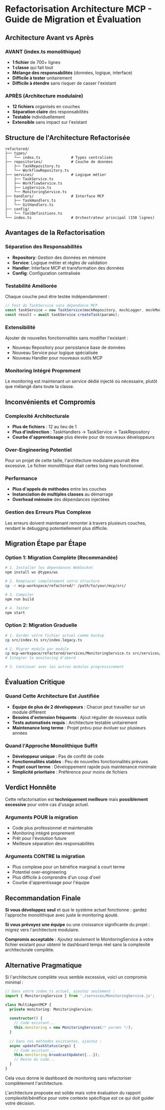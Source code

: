 # Refactorisation Architecture MCP - Guide de Migration et Évaluation

## Architecture Avant vs Après

### AVANT (index.ts monolithique)
- **1 fichier** de 700+ lignes
- **1 classe** qui fait tout
- **Mélange des responsabilités** (données, logique, interface)
- **Difficile à tester** unitairement
- **Difficile à étendre** sans risquer de casser l'existant

### APRÈS (Architecture modulaire)
- **12 fichiers** organisés en couches
- **Séparation claire** des responsabilités
- **Testable** individuellement
- **Extensible** sans impact sur l'existant

## Structure de l'Architecture Refactorisée

```
refactored/
├── types/
│   └── index.ts              # Types centralisés
├── repositories/             # Couche de données
│   ├── TaskRepository.ts
│   └── WorkflowRepository.ts
├── services/                 # Logique métier
│   ├── TaskService.ts
│   ├── WorkflowService.ts
│   ├── LogService.ts
│   └── MonitoringService.ts
├── handlers/                 # Interface MCP
│   ├── TaskHandlers.ts
│   └── GitHandlers.ts
├── config/
│   └── ToolDefinitions.ts
└── index.ts                  # Orchestrateur principal (150 lignes)
```

## Avantages de la Refactorisation

### **Séparation des Responsabilités**
- **Repository**: Gestion des données en mémoire
- **Service**: Logique métier et règles de validation  
- **Handler**: Interface MCP et transformation des données
- **Config**: Configuration centralisée

### **Testabilité Améliorée**
Chaque couche peut être testée indépendamment :
```typescript
// Test du TaskService sans dépendance MCP
const taskService = new TaskService(mockRepository, mockLogger, mockMonitoring);
const result = await taskService.createTask(params);
```

### **Extensibilité**
Ajouter de nouvelles fonctionnalités sans modifier l'existant :
- Nouveau Repository pour persistance base de données
- Nouveau Service pour logique spécialisée
- Nouveau Handler pour nouveaux outils MCP

### **Monitoring Intégré Proprement**
Le monitoring est maintenant un service dédié injecté où nécessaire, plutôt que mélangé dans toute la classe.

## Inconvénients et Compromis

### **Complexité Architecturale**
- **Plus de fichiers** : 12 au lieu de 1
- **Plus d'indirection** : TaskHandlers → TaskService → TaskRepository
- **Courbe d'apprentissage** plus élevée pour de nouveaux développeurs

### **Over-Engineering Potentiel**
Pour un projet de cette taille, l'architecture modulaire pourrait être excessive. Le fichier monolithique était certes long mais fonctionnel.

### **Performance**
- **Plus d'appels de méthodes** entre les couches
- **Instanciation de multiples classes** au démarrage
- **Overhead mémoire** des dépendances injectées

### **Gestion des Erreurs Plus Complexe**
Les erreurs doivent maintenant remonter à travers plusieurs couches, rendant le debugging potentiellement plus difficile.

## Migration Étape par Étape

### Option 1: Migration Complète (Recommandée)
```bash
# 1. Installer les dépendances WebSocket
npm install ws @types/ws

# 2. Remplacer complètement votre structure
cp -r mcp-workspace/refactored/* /path/to/your/mcp/src/

# 3. Compiler
npm run build

# 4. Tester
npm start
```

### Option 2: Migration Graduelle
```bash
# 1. Garder votre fichier actuel comme backup
cp src/index.ts src/index.legacy.ts

# 2. Migrer module par module
cp mcp-workspace/refactored/services/MonitoringService.ts src/services/
# Intégrer le monitoring d'abord

# 3. Continuer avec les autres modules progressivement
```

## Évaluation Critique

### **Quand Cette Architecture Est Justifiée**
- **Équipe de plus de 2 développeurs** : Chacun peut travailler sur un module différent
- **Besoins d'extension fréquents** : Ajout régulier de nouveaux outils
- **Tests automatisés requis** : Architecture testable unitairement
- **Maintenance long terme** : Projet prévu pour évoluer sur plusieurs années

### **Quand l'Approche Monolithique Suffit**
- **Développeur unique** : Pas de conflit de code
- **Fonctionnalités stables** : Peu de nouvelles fonctionnalités prévues
- **Projet court terme** : Développement rapide puis maintenance minimale
- **Simplicité prioritaire** : Préférence pour moins de fichiers

## Verdict Honnête

Cette refactorisation est **techniquement meilleure** mais **possiblement excessive** pour votre cas d'usage actuel. 

### **Arguments POUR la migration**
- Code plus professionnel et maintenable
- Monitoring intégré proprement
- Prêt pour l'évolution future
- Meilleure séparation des responsabilités

### **Arguments CONTRE la migration**
- Plus complexe pour un bénéfice marginal à court terme
- Potentiel over-engineering
- Plus difficile à comprendre d'un coup d'oeil
- Courbe d'apprentissage pour l'équipe

## Recommandation Finale

**Si vous développez seul** et que le système actuel fonctionne : gardez l'approche monolithique avec juste le monitoring ajouté.

**Si vous prévoyez une équipe** ou une croissance significante du projet : migrez vers l'architecture modulaire.

**Compromis acceptable** : Ajoutez seulement le MonitoringService à votre fichier existant pour obtenir le dashboard temps réel sans la complexité architecturale complète.

## Alternative Pragmatique

Si l'architecture complète vous semble excessive, voici un compromis minimal :

```typescript
// Dans votre index.ts actuel, ajoutez seulement :
import { MonitoringService } from './services/MonitoringService.js';

class MultiAgentMCP {
  private monitoring: MonitoringService;
  
  constructor() {
    // Code existant...
    this.monitoring = new MonitoringService(/* params */);
  }
  
  // Dans vos méthodes existantes, ajoutez :
  async updateTaskStatus(args) {
    // Code existant...
    this.monitoring.broadcastUpdate({...});
    // Reste du code...
  }
}
```

Cela vous donne le dashboard de monitoring sans refactoriser complètement l'architecture.

L'architecture proposée est solide mais votre évaluation du rapport complexité/bénéfice pour votre contexte spécifique est ce qui doit guider votre décision.
